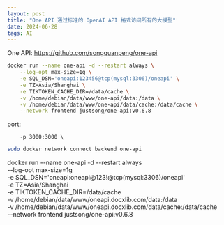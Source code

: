 ```yaml
---
layout: post
title: "One API 通过标准的 OpenAI API 格式访问所有的大模型"
date: 2024-06-28
tags: AI
---
```


One API: <https://github.com/songquanpeng/one-api>

```bash
docker run --name one-api -d --restart always \
    --log-opt max-size=1g \
    -e SQL_DSN='oneapi:123456@tcp(mysql:3306)/oneapi' \
    -e TZ=Asia/Shanghai \
    -e TIKTOKEN_CACHE_DIR=/data/cache \
    -v /home/debian/data/www/one-api/data:/data \
    -v /home/debian/data/www/one-api/data/cache:/data/cache \
    --network frontend justsong/one-api:v0.6.8
```

port:

```
    -p 3000:3000 \
```

```bash
sudo docker network connect backend one-api
```


docker run --name one-api -d --restart always \
    --log-opt max-size=1g \
    -e SQL_DSN='oneapi:oneapi@123!@tcp(mysql:3306)/oneapi' \
    -e TZ=Asia/Shanghai \
    -e TIKTOKEN_CACHE_DIR=/data/cache \
    -v /home/debian/data/www/oneapi.docxlib.com/data:/data \
    -v /home/debian/data/www/oneapi.docxlib.com/data/cache:/data/cache \
    --network frontend justsong/one-api:v0.6.8